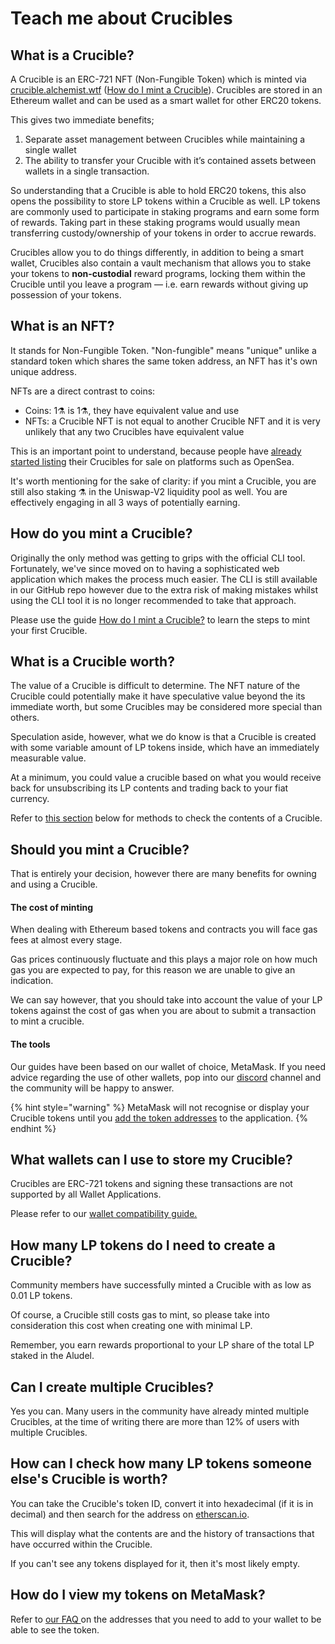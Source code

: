 # Teach me about Crucibles

## What is a Crucible?

A Crucible is an ERC-721 NFT \(Non-Fungible Token\) which is minted via[ crucible.alchemist.wtf](https://crucible.alchemist.wtf/) \([How do I mint a Crucible](guides-1/how-do-i-mint-a-crucible.md)\). Crucibles are stored in an Ethereum wallet and can be used as a smart wallet for other ERC20 tokens.

This gives two immediate benefits;

1.  Separate asset management between Crucibles while maintaining a single wallet
2. The ability to transfer your Crucible with it’s contained assets between wallets in a single transaction.

So understanding that a Crucible is able to hold ERC20 tokens, this also opens the possibility to store LP tokens within a Crucible as well. LP tokens are commonly used to participate in staking programs and earn some form of rewards. Taking part in these staking programs would usually mean transferring custody/ownership of your tokens in order to accrue rewards.

Crucibles allow you to do things differently, in addition to being a smart wallet, Crucibles also contain a vault mechanism that allows you to stake your tokens to **non-custodial** reward programs, locking them within the Crucible until you leave a program — i.e. earn rewards without giving up possession of your tokens.

## What is an NFT?

It stands for Non-Fungible Token. "Non-fungible" means "unique" unlike a standard token which shares the same token address, an NFT has it's own unique address.

NFTs are a direct contrast to coins:

* Coins: 1⚗️ is 1⚗️, they have equivalent value and use
* NFTs: a Crucible NFT is not equal to another Crucible NFT and it is very unlikely that any two Crucibles have equivalent value

This is an important point to understand, because people have [already started listing](https://opensea.io/assets/0x54e0395cfb4f39bef66dbcd5bd93cca4e9273d56/620479970925497750675476517677400441094103376596) their Crucibles for sale on platforms such as OpenSea.

It's worth mentioning for the sake of clarity: if you mint a Crucible, you are still also staking ⚗️ in the Uniswap-V2 liquidity pool as well. You are effectively engaging in all 3 ways of potentially earning.

## How do you mint a Crucible?

Originally the only method was getting to grips with the official CLI tool. Fortunately, we've since moved on to having a sophisticated web application which makes the process much easier. The CLI is still available in our GitHub repo however due to the extra risk of making mistakes whilst using the CLI tool it is no longer recommended to take that approach. 

Please use the guide [How do I mint a Crucible?](guides-1/how-do-i-mint-a-crucible.md) to learn the steps to mint your first Crucible.

## What is a Crucible worth?

The value of a Crucible is difficult to determine. The NFT nature of the Crucible could potentially make it have speculative value beyond the its immediate worth, but some Crucibles may be considered more special than others.

Speculation aside, however, what we do know is that a Crucible is created with some variable amount of LP tokens inside, which have an immediately measurable value. 

At a minimum, you could value a crucible based on what you would receive back for unsubscribing its LP contents and trading back to your fiat currency.

Refer to [this section](guides-1/what-can-i-do-with-my-new-crucible.md#checking-how-much-lp-youve-subscribed-to-your-crucible) below for methods to check the contents of a Crucible.

## Should you mint a Crucible?

That is entirely your decision, however there are many benefits for owning and using a Crucible.

#### The cost of minting

When dealing with Ethereum based tokens and contracts you will face gas fees at almost every stage. 

Gas prices continuously fluctuate and this plays a major role on how much gas you are expected to pay, for this reason we are unable to give an indication.

We can say however, that you should take into account the value of your LP tokens against the cost of gas when you are about to submit a transaction to mint a crucible.

#### The tools

Our guides have been based on our wallet of choice, MetaMask. If you need advice regarding the use of other wallets, pop into our [discord](http://discord.alchemist.wtf) channel and the community will be happy to answer.

{% hint style="warning" %}
MetaMask will not recognise or display your Crucible tokens until you [add the token addresses](frequently-asked-questions.md#why-cant-i-see-my-crucible-in-my-wallet) to the application. 
{% endhint %}

## What wallets can I use to store my Crucible?

Crucibles are ERC-721 tokens and signing these transactions are not supported by all Wallet Applications. 

Please refer to our [wallet compatibility guide.](wallet-compatibility.md)

## How many LP tokens do I need to create a Crucible?

Community members have successfully minted a Crucible with as low as 0.01 LP tokens.

Of course, a Crucible still costs gas to mint, so please take into consideration this cost when creating one with minimal LP.

Remember, you earn rewards proportional to your LP share of the total LP staked in the Aludel.

## Can I create multiple Crucibles?

Yes you can. Many users in the community have already minted multiple Crucibles, at the time of writing there are more than 12% of users with multiple Crucibles.

## How can I check how many LP tokens someone else's Crucible is worth?

You can take the Crucible's token ID, convert it into hexadecimal \(if it is in decimal\) and then search for the address on [etherscan.io](https://etherscan.io).

This will display what the contents are and the history of transactions that have occurred within the Crucible.

If you can't see any tokens displayed for it, then it's most likely empty.

## How do I view my tokens on MetaMask?

Refer to [our FAQ ](https://app.gitbook.com/@alchemist-docs/s/crucible/frequently-asked-questions)on the addresses that you need to add to your wallet to be able to see the token.

